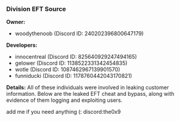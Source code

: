 ### Division EFT Source

**Owner:** 
- woodythenoob (Discord ID: 240202396800647179)

**Developers:** 
- innocentreal (Discord ID: 825640929247494165)
- gelower (Discord ID: 1138522331342454835)
- wotle (Discord ID: 1087462967139901570)
- funniducki (Discord ID: 1178760442043170821)

**Details:**
All of these individuals were involved in leaking customer information. Below are the leaked EFT cheat and bypass, along with evidence of them logging and exploiting users.

add me if you need anything (: discord:the0x9
